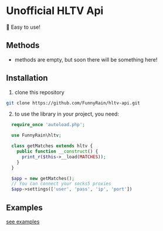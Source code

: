 # Unofficial HLTV Api

:pencil: Easy to use!

## Methods

  + methods are empty, but soon there will be something here!

## Installation

1. clone this repository

```bash
git clone https://github.com/FunnyRain/hltv-api.git
```

2. to use the library in your project, you need:
  

```php
  require_once 'autoload.php';

  use FunnyRain\hltv;

  class getMatches extends hltv {
    public function __construct() {
      print_r($this->__load(MATCHES));
    }
  }

  $app = new getMatches();
  // You can connect your socks5 proxies 
  $app->settings(['user', 'pass', 'ip', 'port'])
  ```

## Examples 

[see examples](tests/)

